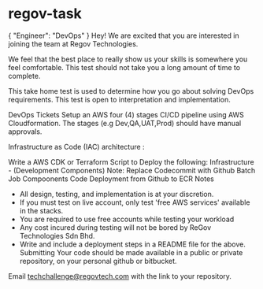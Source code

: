 # regov-task



{ "Engineer": "DevOps" }
Hey! We are excited that you are interested in joining the team at Regov Technologies.

We feel that the best place to really show us your skills is somewhere you feel comfortable. This test should not take you a long amount of time to complete.

This take home test is used to determine how you go about solving DevOps requirements. This test is open to interpretation and implementation.

DevOps Tickets
Setup an AWS four (4) stages CI/CD pipeline using AWS Cloudformation. The stages (e.g Dev,QA,UAT,Prod) should have manual approvals.

Infrastructure as Code (IAC) architecture :



Write a AWS CDK or Terraform Script to Deploy the following:
Infrastructure - (Development Components) Note: Replace Codecommit with Github
Batch Job Compoonents
Code Deployment from Github to ECR
Notes
* All design, testing, and implementation is at your discretion.
* If you must test on live account, only test 'free AWS services' available in the stacks.
* You are required to use free accounts while testing your workload
* Any cost incured during testing will not be bored by ReGov Technologies Sdn Bhd.
* Write and include a deployment steps in a README file for the above.
Submitting
Your code should be made available in a public or private repository, on your personal github or bitbucket.

Email techchallenge@regovtech.com with the link to your repository.
